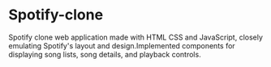 # Spotify-clone
Spotify clone web application made with HTML CSS and JavaScript, closely emulating Spotify's layout and design.Implemented components for displaying song lists, song details, and playback controls.
